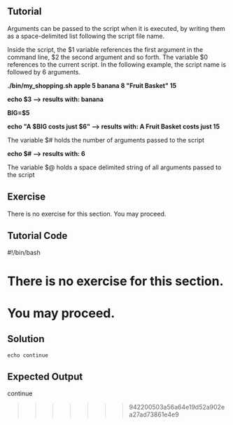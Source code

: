 Tutorial
--------
Arguments can be passed to the script when it is executed, by writing them as a space-delimited list following the script file name.

Inside the script, the $1 variable references the first argument in the command line, $2 the second argument and so forth.
The variable $0 references to the current script. In the following example, the script name is followed by 6 arguments. 

**./bin/my_shopping.sh apple 5 banana 8 "Fruit Basket" 15**

**echo $3                          --> results with: banana**

**BIG=$5**

**echo "A $BIG costs just $6"      --> results with: A Fruit Basket costs just 15**

The variable $# holds the number of arguments passed to the script

**echo $#               --> results with: 6**

The variable $@ holds a space delimited string of all arguments passed to the script

Exercise
-------------
There is no exercise for this section. You may proceed.

Tutorial Code
-------------
#!/bin/bash
# There is no exercise for this section.
# You may proceed.

Solution
--------














    echo continue

Expected Output
---------------
continue
>>>>>>> 942200503a56a64e19d52a902ea27ad73861e4e9
